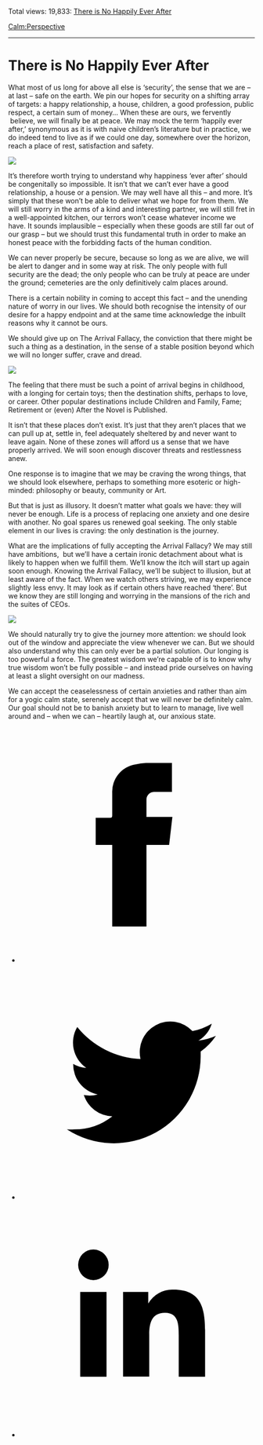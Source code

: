 Total views: 19,833: [There is No Happily Ever After](https://www.theschooloflife.com/thebookoflife/there-is-no-happily-ever-after/)

[Calm:](https://www.theschooloflife.com/thebookoflife/category/calm/)[Perspective](https://www.theschooloflife.com/thebookoflife/category/calm/perspective/)

* * *

# There is No Happily Ever After
<style>
						.alignnone {
  display: block;
  margin-left: auto;
  margin-right: auto;
  align: center:
}

.addtoany_share_save_container {
display:none;
}

.wp-block-image {
		display: block;
  margin-left: auto;
  margin-right: auto;
  width: 50%;
}

.aligncenter {
display: block;
  margin-left: auto;
  margin-right: auto;
  align: center:
}

@media only screen and (max-width: 500px) {
  .wp-block-image {
		display: block;
  margin-left: auto;
  margin-right: auto;
  width: 100%;
} }

h1 {max-width: 600px !important;
}
.s18-single-post .content-area .site-main article .post-cat-header-display + .old-wrapper p {
    font-size: 1.200em
}
						</style>

What most of us long for above all else is ‘security’, the sense that we are – at last – safe on the earth. We pin our hopes for security on a shifting array of targets: a happy relationship, a house, children, a good profession, public respect, a certain sum of money… When these are ours, we fervently &nbsp;believe, we will finally be at peace. We may mock the term ‘happily ever after,’ synonymous as it is with naive children’s literature but in practice, we do indeed tend to live as if we could one day, somewhere over the horizon, reach a place of rest, satisfaction and safety.

![](https://www.theschooloflife.com/thebookoflife/wp-content/uploads/2019/03/Happily-Ever-After-1024x768.jpg)

It’s therefore worth trying to understand why happiness ‘ever after’ should be congenitally so impossible. It isn’t that we can’t ever have a good relationship, a house or a pension. We may well have all this – and more. It’s simply that these won’t be able to deliver what we hope for from them. We will still worry in the arms of a kind and interesting partner, we will still fret in a well-appointed kitchen, our terrors won’t cease whatever income we have. It sounds implausible – especially when these goods are still far out of our grasp – but we should trust this fundamental truth in order to make an honest peace with the forbidding facts of the human condition.

We can never properly be secure, because so long as we are alive, we will be alert to danger and in some way at risk. The only people with full security are the dead; the only people who can be truly at peace are under the ground; cemeteries are the only definitively calm places around.

There is a certain nobility in coming to accept this fact – and the unending nature of worry in our lives. We should both recognise the intensity of our desire for a happy endpoint and at the same time acknowledge the inbuilt reasons why it cannot be ours.

We should give up on The Arrival Fallacy, the conviction that there might be such a thing as a destination, in the sense of a stable position beyond which we will no longer suffer, crave and dread.

![](https://www.theschooloflife.com/thebookoflife/wp-content/uploads/2019/03/HPE-2-1024x768.jpg)

The feeling that there must be such a point of arrival begins in childhood, with a longing for certain toys; then the destination shifts, perhaps to love, or career. Other popular destinations include Children and Family, Fame; Retirement or (even) After the Novel is Published.

It isn’t that these places don’t exist. It’s just that they aren’t places that we can pull up at, settle in, feel adequately sheltered by and never want to leave again. None of these zones will afford us a sense that we have properly arrived. We will soon enough discover threats and restlessness anew.

One response is to imagine that we may be craving the wrong things, that we should look elsewhere, perhaps to something more esoteric or high-minded: philosophy or beauty, community or Art.

But that is just as illusory. It doesn’t matter what goals we have: they will never be enough. Life is a process of replacing one anxiety and one desire with another. No goal spares us renewed goal seeking. The only stable element in our lives is craving: the only destination is the journey.

What are the implications of fully accepting the Arrival Fallacy? We may still have ambitions, &nbsp;but we’ll have a certain ironic detachment about what is likely to happen when we fulfill them. We’ll know the itch will start up again soon enough. Knowing the Arrival Fallacy, we’ll be subject to illusion, but at least aware of the fact. When we watch others striving, we may experience slightly less envy. It may look as if certain others have reached ‘there’. But we know they are still longing and worrying in the mansions of the rich and the suites of CEOs.

![](https://www.theschooloflife.com/thebookoflife/wp-content/uploads/2019/03/Hapilly-Ever-After.jpg)

We should naturally try to give the journey more attention: we should look out of the window and appreciate the view whenever we can. But we should also understand why this can only ever be a partial solution. Our longing is too powerful a force. The greatest wisdom we’re capable of is to know why true wisdom won’t be fully possible – and instead pride ourselves on having at least a slight oversight on our madness.

We can accept the ceaselessness of certain anxieties and rather than aim for a yogic calm state, serenely accept that we will never be definitely calm. Our goal should not be to banish anxiety but to learn to manage, live well around and – when we can – heartily laugh at, our anxious state.

<style>
    .iframe-class { display: block !important; }
</style>

- [<svg xmlns="http://www.w3.org/2000/svg" viewbox="0 0 26 26"><title>Facebook</title>
                    <g>
                        <path d="M8.38,10H9.92c.2,0,.29,0,.29-.28,0-.82,0-1.64,0-2.46a3.05,3.05,0,0,1,2.57-3.15A7.22,7.22,0,0,1,14,3.95c.86,0,1.71,0,2.57,0h.25v3.2h-2A.85.85,0,0,0,14,8c0,.62,0,1.24,0,1.91h2.87L16.51,13H14v9H10.21V13H8.38Z"></path>
                    </g>
                </svg>](http://www.facebook.com/sharer/sharer.php?u=https://www.theschooloflife.com/thebookoflife/there-is-no-happily-ever-after/)
- [<svg xmlns="http://www.w3.org/2000/svg" viewbox="0 0 26 26"><title>Twitter</title>
                    <path d="M21.69,7.9a6.75,6.75,0,0,1-1.94.53,3.39,3.39,0,0,0,1.48-1.87,6.76,6.76,0,0,1-2.14.82,3.38,3.38,0,0,0-5.75,3.08,9.59,9.59,0,0,1-7-3.53,3.38,3.38,0,0,0,1,4.51A3.36,3.36,0,0,1,5.89,11v0A3.38,3.38,0,0,0,8.6,14.37a3.39,3.39,0,0,1-1.53.06,3.38,3.38,0,0,0,3.15,2.35A6.78,6.78,0,0,1,6,18.22a6.87,6.87,0,0,1-.81,0A9.6,9.6,0,0,0,20,10.08q0-.22,0-.44A6.86,6.86,0,0,0,21.69,7.9Z"></path>
                </svg>](http://twitter.com/share?url=https://www.theschooloflife.com/thebookoflife/there-is-no-happily-ever-after/&text=&via=theschooloflife)
- [<svg xmlns="http://www.w3.org/2000/svg" viewbox="0 0 26 26"><title>LinkedIn</title>
<path class="cls-2" d="M6.67,10H9.58v9.36H6.67ZM8.13,5.32A1.69,1.69,0,1,1,6.44,7,1.69,1.69,0,0,1,8.13,5.32"></path><path class="cls-2" d="M11.41,10H14.2v1.28h0A3.06,3.06,0,0,1,17,9.75c2.95,0,3.49,1.94,3.49,4.46v5.14H17.57V14.79c0-1.09,0-2.48-1.51-2.48s-1.75,1.18-1.75,2.4v4.63H11.41Z"></path></svg>](https://www.linkedin.com/shareArticle?mini=true&url=https://www.theschooloflife.com/thebookoflife/there-is-no-happily-ever-after/)
